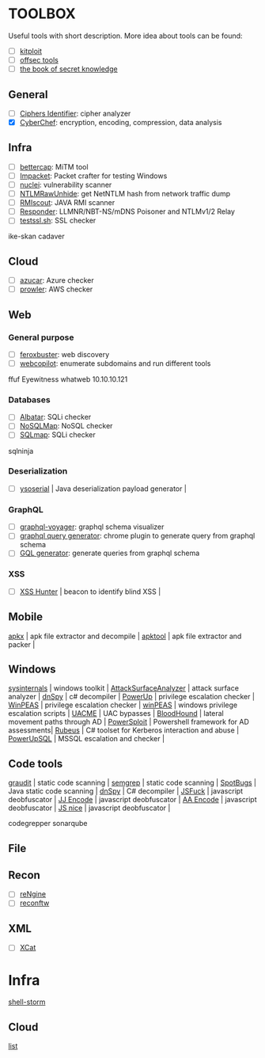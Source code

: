 # TOOLBOX

Useful tools with short description.
More idea about tools can be found:
- [ ] [kitploit](https://www.kitploit.com)
- [ ] [offsec tools](https://offsec.tools/)
- [ ] [the book of secret knowledge](https://github.com/trimstray/the-book-of-secret-knowledge)

## General

- [ ] [Ciphers Identifier](https://www.boxentriq.com/code-breaking/cipher-identifier): cipher analyzer
- [x] [CyberChef](https://gchq.github.io/CyberChef/): encryption, encoding, compression, data analysis

## Infra

- [ ] [bettercap](https://github.com/bettercap/bettercap): MiTM tool
- [ ] [Impacket](https://github.com/SecureAuthCorp/impacket): Packet crafter for testing Windows
- [ ] [nuclei](https://github.com/projectdiscovery/nuclei): vulnerability scanner
- [ ] [NTLMRawUnhide](https://github.com/mlgualtieri/NTLMRawUnhide): get NetNTLM hash from network traffic dump
- [ ] [RMIscout](https://github.com/BishopFox/rmiscout): JAVA RMI scanner
- [ ] [Responder](https://github.com/lgandx/Responder.git): LLMNR/NBT-NS/mDNS Poisoner and NTLMv1/2 Relay
- [ ] [testssl.sh](https://github.com/drwetter/testssl.sh): SSL checker

ike-skan
cadaver

## Cloud

- [ ] [azucar](https://github.com/nccgroup/azucar): Azure checker
- [ ] [prowler](https://github.com/toniblyx/prowler): AWS checker

## Web

### General purpose

- [ ] [feroxbuster](https://github.com/epi052/feroxbuster): web discovery
- [ ] [webcopilot](https://github.com/h4r5h1t/webcopilot): enumerate subdomains and run different tools

ffuf
Eyewitness
whatweb 10.10.10.121

### Databases

- [ ] [Albatar](https://github.com/lanjelot/albatar): SQLi checker
- [ ] [NoSQLMap](https://github.com/codingo/NoSQLMap): NoSQL checker
- [ ] [SQLmap](https://github.com/sqlmapproject/sqlmap): SQLi checker

sqlninja

### Deserialization

- [ ] [ysoserial](https://github.com/frohoff/ysoserial) | Java deserialization payload generator |

### GraphQL

- [ ] [graphql-voyager](https://apis.guru/graphql-voyager/): graphql schema visualizer
- [ ] [graphql query generator](https://chrome.google.com/webstore/detail/graphql-query-generator/jmdpimbhelkmbpgdkjgapkegfapaapej): chrome plugin to generate query from graphql schema
- [ ] [GQL generator](https://github.com/timqian/gql-generator): generate queries from graphql schema

### XSS

- [ ] [XSS Hunter](https://xsshunter.com/) | beacon to identify blind XSS |

## Mobile

[apkx](https://github.com/b-mueller/apkx) | apk file extractor and decompile |
[apktool](https://github.com/iBotPeaches/Apktool) | apk file extractor and packer |

## Windows

[sysinternals](https://docs.microsoft.com/en-us/sysinternals/) | windows toolkit |
[AttackSurfaceAnalyzer](https://github.com/microsoft/AttackSurfaceAnalyzer) | attack surface analyzer |
[dnSpy](https://github.com/dnSpy/dnSpy) | c# decompiler |
[PowerUp](https://github.com/PowerShellMafia/PowerSploit/tree/master/Privesc) | privilege escalation checker |
[WinPEAS](https://github.com/carlospolop/PEASS-ng/tree/master/winPEAS) | privilege escalation checker |
[winPEAS](https://github.com/carlospolop/privilege-escalation-awesome-scripts-suite/tree/master/winPEAS) | windows privilege escalation scripts |
[UACME](https://github.com/hfiref0x/UACME) | UAC bypasses |
[BloodHound](https://github.com/BloodHoundAD/BloodHound) | lateral movement paths through AD |
[PowerSploit](https://github.com/PowerShellMafia/PowerSploit) | Powershell framework for AD assessments|
[Rubeus](https://github.com/GhostPack/Rubeus) | C# toolset for Kerberos interaction and abuse |
[PowerUpSQL](https://github.com/NetSPI/PowerUpSQL) | MSSQL escalation and checker |

## Code tools

[graudit](https://github.com/wireghoul/graudit) | static code scanning |
[semgrep](https://github.com/returntocorp/semgrep) | static code scanning |
[SpotBugs](https://spotbugs.github.io/) | Java static code scanning |
[dnSpy](https://github.com/dnSpy/dnSpy) | C# decompiler | 
[JSFuck](http://www.jsfuck.com/) | javascript deobfuscator |
[JJ Encode](https://utf-8.jp/public/jjencode.html) | javascript deobfuscator |
[AA Encode](https://utf-8.jp/public/aaencode.html) | javascript deobfuscator |
[JS nice](http://www.jsnice.org/) | javascript deobfuscator |


codegrepper
sonarqube

## File



## Recon

- [ ] [reNgine](https://github.com/yogeshojha/rengine)
- [ ] [reconftw](https://github.com/six2dez/reconftw)

## XML

- [ ] [XCat](https://github.com/orf/xcat)

# Infra

[shell-storm](http://shell-storm.org/shellcode/)

## Cloud

[list](https://github.com/toniblyx/my-arsenal-of-aws-security-tools)
